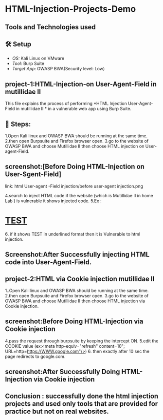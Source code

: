 # HTML-Injection-Projects-Demo
## Tools and Technologies used

## 🛠 Setup
- *OS:* Kali Linux on VMware  
- *Tool:* Burp Suite  
- *Target App:* OWASP BWA(Security level: Low)  

## project-1:HTML-Injection-on User-Agent-Field in mutillidae II
 This file explains the process of performing *HTML Injection User-Agent-Field in mutillidae II * in a vulnerable web app using Burp Suite. 

## 🔹 Steps:
1.Open Kali linux and OWASP BWA should be running at the same time.
2.then open Burpsuite and Firefox browser open.
3.go to the website of OWASP BWA and choose Mutillidae II then choose HTML injection on User-agent-Field.
## screenshot:[Before Doing HTML-Injection on User-Sgent-Field]
link:
html User-agent -Field injection/before user-agent injection.png

4.search to inject HTML code if the website (which is Mutillidae II in home Lab ) is vulnerable it shows injected code.
5.Ex : <h1><u>TEST</u></h1>
6. if it shows TEST in underlined format then it is Vulnerable to html injection.
 ## Screenshot:After Successfully injecting HTML code into User-Agent-Field.

## project-2:HTML via Cookie injection mutillidae II
1..Open Kali linux and OWASP BWA should be running at the same time.
2.then open Burpsuite and Firefox browser open.
3.go to the website of OWASP BWA and choose Mutillidae II then choose HTML injection via Cookie injection.
## screenshot:Before Doing HTML-Injection via Cookie injection

4.pass the request through burpsuite by keeping the intercept ON.
5.edit the COOKIE value (ex:<meta http-equiv="refresh" content=10"; URL=http=https://WWW.google.com"/>)
6. then exactly after 10 sec the page redirects to google.com.
## screenshot:After Successfully Doing HTML-Injection via Cookie injection
## Conclusion : successfully done the html injection projects and used only tools that are provided for practice but not on real websites.
